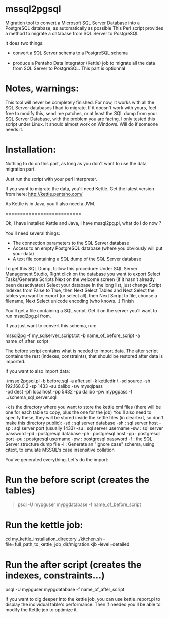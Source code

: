 mssql2pgsql
===========

Migration tool to convert a Microsoft SQL Server Database into a PostgreSQL database, as automatically as possible
This Perl script provides a method to migrate a database from SQL Server to PostgreSQL

It does two things:

  * convert a SQL Server schema to a PostgreSQL schema

  * produce a Pentaho Data Integrator (Kettle) job to migrate
all the data from SQL Server to PostgreSQL. This part is optionnal


Notes, warnings:
==========================
This tool will never be completely finished. For now, it works with all the SQL Server
databases I had to migrate. If it doesn't work with yours, feel free to modify this,
send me patches, or at least the SQL dump from your SQL Server Database, with the
problem you are facing.
I only tested this script under Linux. It should almost work on Windows. Will do if
someone needs it.

Installation:
==========================
Nothing to do on this part, as long as you don't want to use the data migration part.

Just run the script with your perl interpreter.

If you want to migrate the data, you'll need Kettle. Get the latest version from here:
http://kettle.pentaho.com/

As Kettle is in Java, you'll also need a JVM.

==========================

Ok, I have installed Kettle and Java, I have mssql2pg.pl, what do I do now ?

You'll need several things:

  * The connection parameters to the SQL Server database
  * Access to an empty PostgreSQL database (where you obviously will put your data)
  * A text file containing a SQL dump of the SQL Server database

To get this SQL Dump, follow this procedure:
  Under SQL Server Management Studio, Right click on the database you want to export
  Select Tasks/Generate Scripts
  Next on the welcome screen (if it hasn't already been desactivated)
  Select your database
  In the long list, just change Script Indexes from False to True, then Next
  Select Tables and Next
  Select the tables you want to export (or select all), then Next
  Script to file, choose a filename, Next
  Select unicode encoding (who knows…)
  Finish

You'll get a file containing a SQL script. Get it on the server you'll want to
run mssql2pg.pl from.

If you just want to convert this schema, run:

mssql2pg -f my_sqlserver_script.txt -b name_of_before_script -a name_of_after_script

The before script contains what is needed to import data.
The after script contains the rest (indexes, constraints), that should be restored
after data is imported.

If you want to also import data:

./mssql2pgsql.pl -b before.sql -a after.sql -k kettledir \ 
  -sd source -sh 192.168.0.2 -sp 1433 -su dalibo -sw mysqlpass \
  -pd dest -ph localhost -pp 5432 -pu dalibo -pw mypgpass -f ../schema_sql_server.sql

-k is the directory where you want to store the kettle xml files (there will be
one for each table to copy, plus the one for the job)
You'll also need to specify these, they will be stored inside the kettle files (in
cleartext, so don't make this directory public):
-sd : sql server database
-sh : sql server host
-sp : sql server port (usually 1433)
-su : sql server username
-sw : sql server password
-pd : postgresql database
-ph : postgresql host
-pp : postgresql port
-pu : postgresql username
-pw : postgresql password
-f  : the SQL Server structure dump file
-i  : Generate an "ignore case" schema, using citext, to emulate MSSQL's case insensitive collation

You've generated everything. Let's do the import:

# Run the before script (creates the tables)
> psql -U mypguser mypgdatabase -f name_of_before_script
# Run the kettle job:
cd my_kettle_installation_directory
./kitchen.sh -file=full_path_to_kettle_job_dir/migration.kjb -level=detailed
# Run the after script (creates the indexes, constraints...)
psql -U mypguser mypgdatabase -f name_of_after_script

If you want to dig deeper into the kettle job, you can use kettle_report.pl to display the individual table's performance. Then if needed you'll be able to modify the Kettle job to optimize it.

